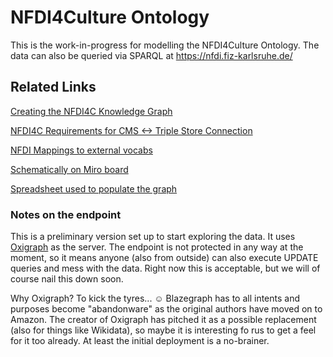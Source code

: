 # NFDI4Culture Ontology

This is the work-in-progress for modelling the NFDI4Culture Ontology. The data can also be queried via SPARQL at https://nfdi.fiz-karlsruhe.de/

## Related Links

[Creating the NFDI4C Knowledge Graph](https://docs.google.com/document/d/1-Xe54rRiw37Z-Y2hJs7_bV5LhgA8DivC8ZFePelT0VU/edit)

[NFDI4C Requirements for CMS <-> Triple Store Connection](https://docs.google.com/document/d/1LjS6o-ZxH6VuXazGNwR3XVaZzKuhiye09gU39O8odMU/edit#heading=h.2e5xs352l20d)

[NFDI Mappings to external vocabs](https://docs.google.com/spreadsheets/d/1rd4-Aroxb1anWPrqQ-Vdt4G8gbPbgorV6u4ugP9xb3w/edit#gid=0)

[Schematically on Miro board](https://miro.com/app/board/uXjVOe0O_9M=/)

[Spreadsheet used to populate the graph](https://docs.google.com/spreadsheets/d/1KkNxgEqW-Y_Ail-Tbz1T-nI_BaDFhVr9nBuuuzi2xGc/edit#gid=1237549318)

### Notes on the endpoint

This is a preliminary version set up to start exploring the data. It uses [Oxigraph](https://github.com/oxigraph/oxigraph) as the server. The endpoint is not protected in any way at the moment, so it means anyone (also from outside) can also execute UPDATE queries and mess with the data. Right now this is acceptable, but we will of course nail this down soon.

Why Oxigraph? To kick the tyres... ☺️ Blazegraph has to all intents and purposes become "abandonware" as the original authors have moved on to Amazon. The creator of Oxigraph has pitched it as a possible replacement (also for things like Wikidata), so maybe it is interesting fo rus to get a feel for it too already. At least the initial deployment is a no-brainer.
